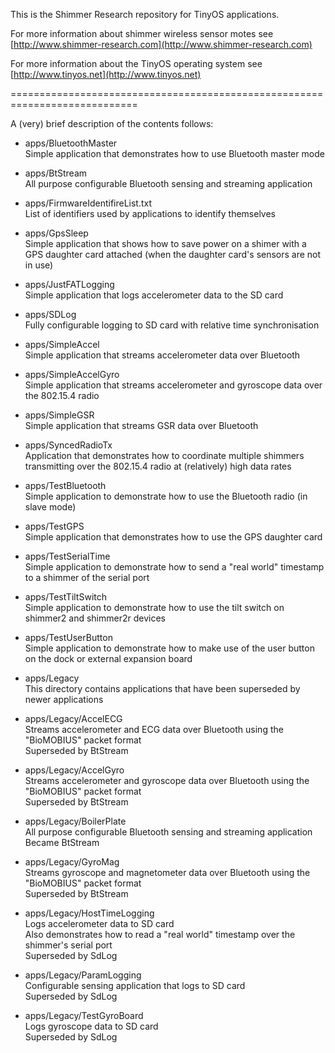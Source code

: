 This is the Shimmer Research repository for TinyOS applications.  

For more information about shimmer wireless sensor motes see
[http://www.shimmer-research.com](http://www.shimmer-research.com)

For more information about the TinyOS operating system see
[http://www.tinyos.net](http://www.tinyos.net)

============================================================================

A (very) brief description of the contents follows:  

* apps/BluetoothMaster  
   Simple application that demonstrates how to use Bluetooth master mode  

* apps/BtStream  
   All purpose configurable Bluetooth sensing and streaming application 

* apps/FirmwareIdentifireList.txt  
   List of identifiers used by applications to identify themselves  

* apps/GpsSleep  
   Simple application that shows how to save power on a shimer with a GPS
   daughter card attached (when the daughter card's sensors are not in use)  

* apps/JustFATLogging  
   Simple application that logs accelerometer data to the SD card  

* apps/SDLog  
   Fully configurable logging to SD card with relative time synchronisation

* apps/SimpleAccel  
   Simple application that streams accelerometer data over Bluetooth  

* apps/SimpleAccelGyro  
   Simple application that streams accelerometer and gyroscope data over the
   802.15.4 radio  

* apps/SimpleGSR  
   Simple application that streams GSR data over Bluetooth  

* apps/SyncedRadioTx  
   Application that demonstrates how to coordinate multiple shimmers
   transmitting over the 802.15.4 radio at (relatively) high data rates  

* apps/TestBluetooth  
   Simple application to demonstrate how to use the Bluetooth radio (in
   slave mode)  

* apps/TestGPS  
   Simple application that demonstrates how to use the GPS daughter card

* apps/TestSerialTime  
   Simple application to demonstrate how to send a "real world" timestamp to
   a shimmer of the serial port  

* apps/TestTiltSwitch  
   Simple application to demonstrate how to use the tilt switch on shimmer2
   and shimmer2r devices  

* apps/TestUserButton  
   Simple application to demonstrate how to make use of the user button on
   the dock or external expansion board  

* apps/Legacy  
   This directory contains applications that have been superseded by newer
   applications  

* apps/Legacy/AccelECG  
   Streams accelerometer and ECG data over Bluetooth using the "BioMOBIUS"
   packet format  
   Superseded by BtStream  

* apps/Legacy/AccelGyro  
   Streams accelerometer and gyroscope data over Bluetooth using the
   "BioMOBIUS" packet format  
   Superseded by BtStream  

* apps/Legacy/BoilerPlate  
   All purpose configurable Bluetooth sensing and streaming application  
   Became BtStream  

* apps/Legacy/GyroMag  
   Streams gyroscope and magnetometer data over Bluetooth using the
   "BioMOBIUS" packet format  
   Superseded by BtStream  

* apps/Legacy/HostTimeLogging  
   Logs accelerometer data to SD card  
   Also demonstrates how to read a "real world" timestamp over the shimmer's
   serial port  
   Superseded by SdLog  

* apps/Legacy/ParamLogging  
   Configurable sensing application that logs to SD card  
   Superseded by SdLog  

* apps/Legacy/TestGyroBoard  
   Logs gyroscope data to SD card  
   Superseded by SdLog  
